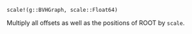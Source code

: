 ```
scale!(g::BVHGraph, scale::Float64)
```

Multiply all offsets as well as the positions of ROOT by `scale`.
